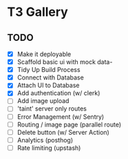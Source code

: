 # T3 Gallery

## TODO

- [x] Make it deployable
- [x] Scaffold basic ui with mock data- 
- [x] Tidy Up Build Process
- [x] Connect with Database
- [x] Attach UI to Database
- [x] Add authentication (w/ clerk)
- [ ] Add image upload
- [ ] 'taint' server only routes
- [ ] Error Management (w/ Sentry)
- [ ] Routing / image page (parallel route)
- [ ] Delete button (w/ Server Action)
- [ ] Analytics (posthog)
- [ ] Rate limiting (upstash)
